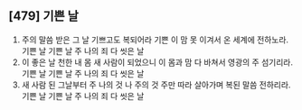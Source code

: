 ## [479] 기쁜 날

1) 주의 말씀 받은 그 날 기쁘고도 복되어라 기쁜 이 맘 못 이겨서 온 세계에 전하노라. 기쁜 날 기쁜 날 주 나의 죄 다 씻은 날
2) 이 좋은 날 천한 내 몸 새 사람이 되었으니 이 몸과 맘 다 바쳐서 영광의 주 섬기리라. 기쁜 날 기쁜 날 주 나의 죄 다 씻은 날
3) 새 사람 된 그날부터 주 나의 것 나 주의 것 주만 따라 살아가며 복된 말씀 전하리라. 기쁜 날 기쁜 날 주 나의 죄 다 씻은 날
